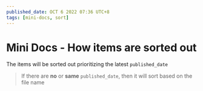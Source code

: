 ```yaml
---
published_date: OCT 6 2022 07:36 UTC+8
tags: [mini-docs, sort]
---
```


# Mini Docs - How items are sorted out

The items will be sorted out prioritizing the latest `published_date`

<!-- truncate -->

> If there are **no** or **same** `published_date`, then it will sort based on the file name
